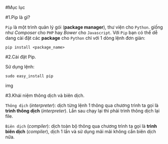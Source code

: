 #Mục lục

#1.Pip là gì?

`Pip` là một trình quản lý gói (**package manager**), thư viện cho `Python`. giống như *Composer* cho `PHP` hay *Bower* cho `Javascript`.
Với `Pip` bạn có thể dễ dang cài đặt các **package** cho `Python` chỉ với 1 dòng lệnh đơn giản: 
    
    pip install <package_name>  

#2.Cài đặt Pip.

Sử dụng lệnh:
    
    sudo easy_install pip

img

#3.Khái niệm thông dịch và biên dịch.

`Thông dịch` (*interpreter*): dịch từng lệnh 1 thông qua chương trình ta gọi là **trình thông dịch** (*interpreter*). Lần sau chạy lại thì phải trình thông dịch lại file.

`Biên dịch` (*compiler*): dịch toàn bộ thông qua chương trình ta gọi là **trình biên dịch** (*compiler*), dịch 1 lần và sử dụng mãi mãi không cần biên dịch nữa. 
